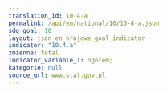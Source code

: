 ```yaml
---
translation_id: 10-4-a
permalink: /api/en/national/10/10-4-a.json
sdg_goal: 10
layout: json_en_krajowe_goal_indicator
indicator: "10.4.a"
zmienne: total
indicator_variable_1: ogółem;
kategorie: null
source_url: www.stat.gov.pl
---
```

